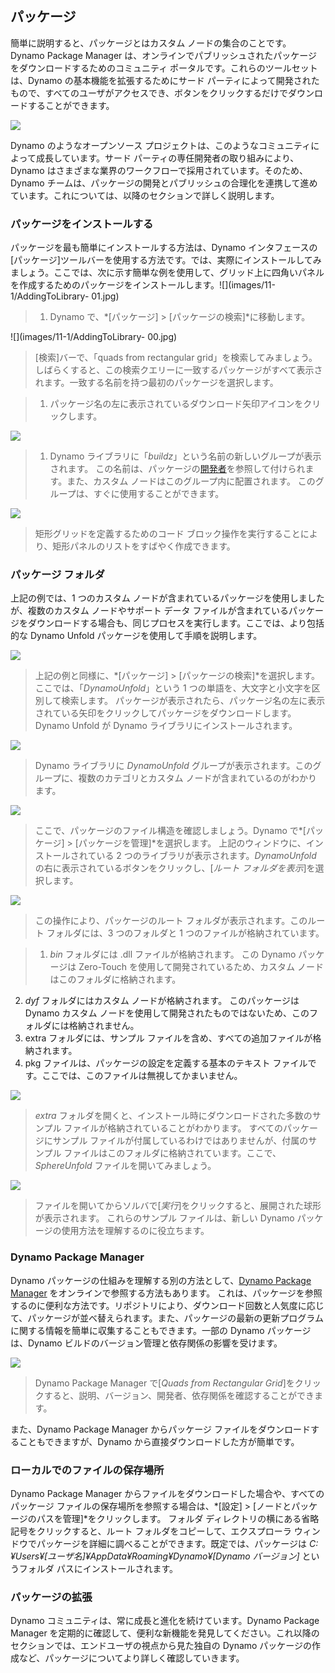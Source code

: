

## パッケージ

簡単に説明すると、パッケージとはカスタム ノードの集合のことです。Dynamo Package Manager は、オンラインでパブリッシュされたパッケージをダウンロードするためのコミュニティ ポータルです。これらのツールセットは、Dynamo の基本機能を拡張するためにサード パーティによって開発されたもので、すべてのユーザがアクセスでき、ボタンをクリックするだけでダウンロードすることができます。

![](images/11-1/dpm.jpg)

Dynamo のようなオープンソース プロジェクトは、このようなコミュニティによって成長しています。サード パーティの専任開発者の取り組みにより、Dynamo はさまざまな業界のワークフローで採用されています。そのため、Dynamo チームは、パッケージの開発とパブリッシュの合理化を連携して進めています。これについては、以降のセクションで詳しく説明します。

### パッケージをインストールする

パッケージを最も簡単にインストールする方法は、Dynamo インタフェースの[パッケージ]ツールバーを使用する方法です。では、実際にインストールしてみましょう。ここでは、次に示す簡単な例を使用して、グリッド上に四角いパネルを作成するためのパッケージをインストールします。![](images/11-1/AddingToLibrary- 01.jpg)

> 1. Dynamo で、*[パッケージ] > [パッケージの検索]*に移動します。

![](images/11-1/AddingToLibrary- 00.jpg)

> [検索]バーで、「quads from rectangular grid」を検索してみましょう。しばらくすると、この検索クエリーに一致するパッケージがすべて表示されます。一致する名前を持つ最初のパッケージを選択します。

> 1. パッケージ名の左に表示されているダウンロード矢印アイコンをクリックします。

![](images/11-1/buildz.jpg)

> 1. Dynamo ライブラリに「*buildz*」という名前の新しいグループが表示されます。 この名前は、パッケージの[開発者](http://buildz.blogspot.com/)を参照して付けられます。また、カスタム ノードはこのグループ内に配置されます。 このグループは、すぐに使用することができます。

![](images/11-1/example.jpg)

> 矩形グリッドを定義するためのコード ブロック操作を実行することにより、矩形パネルのリストをすばやく作成できます。

### パッケージ フォルダ

上記の例では、1 つのカスタム ノードが含まれているパッケージを使用しましたが、複数のカスタム ノードやサポート データ ファイルが含まれているパッケージをダウンロードする場合も、同じプロセスを実行します。ここでは、より包括的な Dynamo Unfold パッケージを使用して手順を説明します。

![](images/11-1/unfold.jpg)

> 上記の例と同様に、*[パッケージ] > [パッケージの検索]*を選択します。 ここでは、「*DynamoUnfold*」という 1 つの単語を、大文字と小文字を区別して検索します。 パッケージが表示されたら、パッケージ名の左に表示されている矢印をクリックしてパッケージをダウンロードします。Dynamo Unfold が Dynamo ライブラリにインストールされます。

![](images/11-1/unfoldLibrary.jpg)

> Dynamo ライブラリに *DynamoUnfold* グループが表示されます。このグループに、複数のカテゴリとカスタム ノードが含まれているのがわかります。

![](images/11-1/manage.jpg)

> ここで、パッケージのファイル構造を確認しましょう。Dynamo で*[パッケージ] > [パッケージを管理]*を選択します。 上記のウィンドウに、インストールされている 2 つのライブラリが表示されます。*DynamoUnfold* の右に表示されているボタンをクリックし、[*ルート フォルダを表示*]を選択します。

![](images/11-1/rd1.jpg)

> この操作により、パッケージのルート フォルダが表示されます。このルート フォルダには、3 つのフォルダと 1 つのファイルが格納されています。

> 1. *bin* フォルダには .dll ファイルが格納されます。 この Dynamo パッケージは Zero-Touch を使用して開発されているため、カスタム ノードはこのフォルダに格納されます。
2. *dyf* フォルダにはカスタム ノードが格納されます。 このパッケージは Dynamo カスタム ノードを使用して開発されたものではないため、このフォルダには格納されません。
3. extra フォルダには、サンプル ファイルを含め、すべての追加ファイルが格納されます。
4. pkg ファイルは、パッケージの設定を定義する基本のテキスト ファイルです。ここでは、このファイルは無視してかまいません。

![](images/11-1/rd2.jpg)

> *extra* フォルダを開くと、インストール時にダウンロードされた多数のサンプル ファイルが格納されていることがわかります。 すべてのパッケージにサンプル ファイルが付属しているわけではありませんが、付属のサンプル ファイルはこのフォルダに格納されています。ここで、*SphereUnfold* ファイルを開いてみましょう。

![](images/11-1/sphereUnfold.jpg)

> ファイルを開いてからソルバで[*実行*]をクリックすると、展開された球形が表示されます。 これらのサンプル ファイルは、新しい Dynamo パッケージの使用方法を理解するのに役立ちます。

### Dynamo Package Manager

Dynamo パッケージの仕組みを理解する別の方法として、[Dynamo Package Manager](http://dynamopackages.com/) をオンラインで参照する方法もあります。 これは、パッケージを参照するのに便利な方法です。リポジトリにより、ダウンロード回数と人気度に応じて、パッケージが並べ替えられます。また、パッケージの最新の更新プログラムに関する情報を簡単に収集することもできます。一部の Dynamo パッケージは、Dynamo ビルドのバージョン管理と依存関係の影響を受けます。

![](images/11-1/dpm2.jpg)

> Dynamo Package Manager で[*Quads from Rectangular Grid*]をクリックすると、説明、バージョン、開発者、依存関係を確認することができます。

また、Dynamo Package Manager からパッケージ ファイルをダウンロードすることもできますが、Dynamo から直接ダウンロードした方が簡単です。

### ローカルでのファイルの保存場所

Dynamo Package Manager からファイルをダウンロードした場合や、すべてのパッケージ ファイルの保存場所を参照する場合は、*[設定] > [ノードとパッケージのパスを管理]*をクリックします。 フォルダ ディレクトリの横にある省略記号をクリックすると、ルート フォルダをコピーして、エクスプローラ ウィンドウでパッケージを詳細に調べることができます。既定では、パッケージは *C:¥Users¥[ユーザ名]¥AppData¥Roaming¥Dynamo¥[Dynamo バージョン]* というフォルダ パスにインストールされます。

### パッケージの拡張

Dynamo コミュニティは、常に成長と進化を続けています。Dynamo Package Manager を定期的に確認して、便利な新機能を発見してください。これ以降のセクションでは、エンドユーザの視点から見た独自の Dynamo パッケージの作成など、パッケージについてより詳しく確認していきます。

